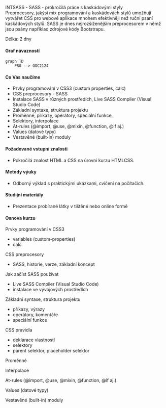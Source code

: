 INTSASS - SASS - prokročilá práce s kaskádovými styly  
Preprocesory, jakýsi mix programování a kaskádovách stylů umožňují vytvářet CSS pro webové aplikace mnohem efektivněji než ruční psaní kaskádových stylů. SASS je dnes nejrozšíženějším preprocesorem v němž jsou psány například zdrojové kódy Bootstrapu.     

Délka: 2 dny

#### Graf návazností
```mermaid
graph TD
    PRG --> GOC2124
```

#### Co Vás naučíme
* Prvky programování v CSS3 (custom properties, calc)
* CSS preprocesory - SASS
* Instalace SASS v různých prostředích, Live SASS Compiler (Visual Studio Code)
* Základní syntaxe, struktura projektu
* Proměnné, příkazy, operátory, speciální funkce,
* Selektory, interpolace
* At-rules (@import, @use, @mixin, @function, @if aj.)
* Values (datové typy)
* Vestavěné (built-in) moduly

#### Požadované vstupní znalosti
* Pokročilá znalost HTML a CSS na úrovni kurzu HTMLCSS.

#### Metody výuky
* Odborný výklad s praktickými ukázkami, cvičení na počítačích.

#### Studijní materiály
* Prezentace probírané látky v tištěné nebo online formě

#### Osnova kurzu
Prvky programování v CSS3
* variables (custom-properties)
* calc

CSS preprocesory
* SASS, historie, verze, základní koncept

Jak začíst SASS používat
* Live SASS Compiler (Visual Studio Code)
* instalace ve vývojových prostředích

Základní syntaxe, struktura projektu
* příkazy, výrazy
* operátory, komentáře
* speciální funkce

CSS pravidla
* deklarace vlastností
* selektory
* parent selektor, placeholder selektor

Proměnné

Interpolace

At-rules (@import, @use, @mixin, @function, @if aj.)

Values (datové typy)

Vestavěné (built-in) moduly